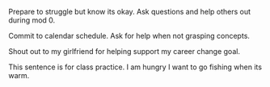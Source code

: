 Prepare to struggle but know its okay.
Ask questions and help others out during mod 0.

Commit to calendar schedule.
Ask for help when not grasping concepts.

Shout out to my girlfriend for helping support my career change goal.


This sentence is for class practice.
I am hungry
I want to go fishing when its warm.
